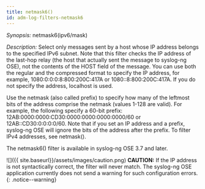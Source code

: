 ```yaml
---
title: netmask6()
id: adm-log-filters-netmask6
---
```


*Synopsis:* netmask6(ipv6/mask)

*Description:* Select only messages sent by a host whose IP address
belongs to the specified IPv6 subnet. Note that this filter checks the
IP address of the last-hop relay (the host that actually sent the
message to syslog-ng OSE), not the contents of the HOST field of the
message. You can use both the regular and the compressed format to
specify the IP address, for example, 1080:0:0:0:8:800:200C:417A or
1080::8:800:200C:417A. If you do not specify the address, localhost is
used.

Use the netmask (also called prefix) to specify how many of the leftmost
bits of the address comprise the netmask (values 1-128 are valid). For
example, the following specify a 60-bit prefix:
12AB:0000:0000:CD30:0000:0000:0000:0000/60 or 12AB::CD30:0:0:0:0/60.
Note that if you set an IP address and a prefix, syslog-ng OSE will
ignore the bits of the address after the prefix. To filter IPv4
addresses, see netmask().

The netmask6() filter is available in syslog-ng OSE 3.7 and later.

![]({{ site.baseurl}}/assets/images/caution.png) **CAUTION:**
If the IP address is not syntactically correct, the filter will never match.
The syslog-ng OSE application currently does not send a warning for such
configuration errors.
{: .notice--warning}
